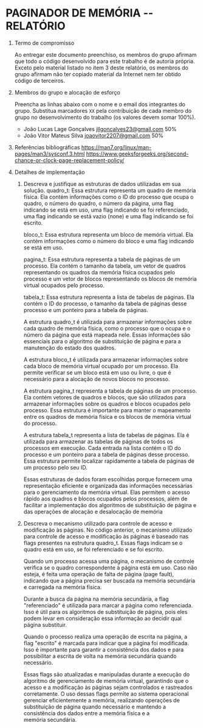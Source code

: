 <!-- LTeX: language=pt-BR -->

# PAGINADOR DE MEMÓRIA -- RELATÓRIO

1. Termo de compromisso

    Ao entregar este documento preenchiso, os membros do grupo afirmam que todo o código desenvolvido para este trabalho é de autoria própria.  Exceto pelo material listado no item 3 deste relatório, os membros do grupo afirmam não ter copiado material da Internet nem ter obtido código de terceiros.

2. Membros do grupo e alocação de esforço

    Preencha as linhas abaixo com o nome e o email dos integrantes do grupo.  Substitua marcadores `XX` pela contribuição de cada membro do grupo no desenvolvimento do trabalho (os valores devem somar 100%).

    * João Lucas Lage Gonçalves <jllgoncalves23@gmail.com> 50%
    * João Vitor Mateus Silva <joaovitor2207@gmail.com> 50%

3. Referências bibliográficas
    https://man7.org/linux/man-pages/man3/sysconf.3.html
    https://www.geeksforgeeks.org/second-chance-or-clock-page-replacement-policy/

4. Detalhes de implementação

    1. Descreva e justifique as estruturas de dados utilizadas em sua solução.
    quadro_t: Essa estrutura representa um quadro de memória física. Ela contém informações como o ID do processo que ocupa o quadro, o número do quadro, o número da página, uma flag indicando se está em uso, uma flag indicando se foi referenciado, uma flag indicando se está vazio (none) e uma flag indicando se foi escrito.

        bloco_t: Essa estrutura representa um bloco de memória virtual. Ela contém informações como o número do bloco e uma flag indicando se está em uso.

        pagina_t: Essa estrutura representa a tabela de páginas de um processo. Ela contém o tamanho da tabela, um vetor de quadros representando os quadros da memória física ocupados pelo processo e um vetor de blocos representando os blocos de memória virtual ocupados pelo processo.

        tabela_t: Essa estrutura representa a lista de tabelas de páginas. Ela contém o ID do processo, o tamanho da tabela de páginas desse processo e um ponteiro para a tabela de páginas.

        A estrutura quadro_t é utilizada para armazenar informações sobre cada quadro de memória física, como o processo que o ocupa e o número da página que está mapeada nele. Essas informações são essenciais para o algoritmo de substituição de página e para a manutenção do estado dos quadros.

        A estrutura bloco_t é utilizada para armazenar informações sobre cada bloco de memória virtual ocupado por um processo. Ela permite verificar se um bloco está em uso ou livre, o que é necessário para a alocação de novos blocos no processo.

        A estrutura pagina_t representa a tabela de páginas de um processo. Ela contém vetores de quadros e blocos, que são utilizados para armazenar informações sobre os quadros e blocos ocupados pelo processo. Essa estrutura é importante para manter o mapeamento entre os quadros de memória física e os blocos de memória virtual do processo.

        A estrutura tabela_t representa a lista de tabelas de páginas. Ela é utilizada para armazenar as tabelas de páginas de todos os processos em execução. Cada entrada na lista contém o ID do processo e um ponteiro para a tabela de páginas desse processo. Essa estrutura permite localizar rapidamente a tabela de páginas de um processo pelo seu ID.

        Essas estruturas de dados foram escolhidas porque fornecem uma representação eficiente e organizada das informações necessárias para o gerenciamento da memória virtual. Elas permitem o acesso rápido aos quadros e blocos ocupados pelos processos, além de facilitar a implementação dos algoritmos de substituição de página e das operações de alocação e desalocação de memória

    2. Descreva o mecanismo utilizado para controle de acesso e modificação às páginas.
        No código anterior, o mecanismo utilizado para controle de acesso e modificação às páginas é baseado nas flags presentes na estrutura quadro_t. Essas flags indicam se o quadro está em uso, se foi referenciado e se foi escrito.

        Quando um processo acessa uma página, o mecanismo de controle verifica se o quadro correspondente à página está em uso. Caso não esteja, é feita uma operação de falta de página (page fault), indicando que a página precisa ser buscada na memória secundária e carregada na memória física.

        Durante a busca da página na memória secundária, a flag "referenciado" é utilizada para marcar a página como referenciada. Isso é útil para os algoritmos de substituição de página, pois eles podem levar em consideração essa informação ao decidir qual página substituir.

        Quando o processo realiza uma operação de escrita na página, a flag "escrito" é marcada para indicar que a página foi modificada. Isso é importante para garantir a consistência dos dados e para possibilitar a escrita de volta na memória secundária quando necessário.

        Essas flags são atualizadas e manipuladas durante a execução do algoritmo de gerenciamento de memória virtual, garantindo que o acesso e a modificação às páginas sejam controlados e rastreados corretamente. O uso dessas flags permite ao sistema operacional gerenciar eficientemente a memória, realizando operações de substituição de página quando necessário e mantendo a consistência dos dados entre a memória física e a memória secundária.